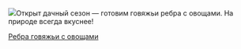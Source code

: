 <!--2025-06-06 13:13:41-->
<div class="yb">
  <div class="rss povarenok"><a href="https://www.povarenok.ru/recipes/show/182770/"><img src="https://www.povarenok.ru/data/cache/2025jun/06/00/3179950_73572-640x480.jpg"></a>Открыт дачный сезон — готовим говяжьи ребра с овощами. На природе всегда вкуснее! <p class="titl"><a href="https://www.povarenok.ru/recipes/show/182770/">Ребра говяжьи с овощами</a></p></div>
</div>

